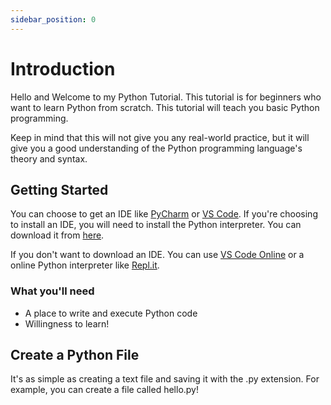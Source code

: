 ```yaml
---
sidebar_position: 0
---
```


# Introduction

Hello and Welcome to my Python Tutorial. This tutorial is for beginners who want to learn Python from scratch. This tutorial will teach you basic Python programming.

Keep in mind that this will not give you any real-world practice, but it will give you a good understanding of the Python programming language's theory and syntax.

## Getting Started

You can choose to get an IDE like [PyCharm](https://www.jetbrains.com/pycharm/download/download-thanks.html?platform=windows&code=PCC) or [VS Code](https://code.visualstudio.com/download).
If you're choosing to install an IDE, you will need to install the Python interpreter. You can download it from [here](https://www.python.org/downloads/).

If you don't want to download an IDE. You can use [VS Code Online](https://vscode.dev) or a online Python interpreter like [Repl.it](https://repl.it/languages/python3).

### What you'll need

- A place to write and execute Python code
- Willingness to learn!

## Create a Python File

It's as simple as creating a text file and saving it with the .py extension. For example, you can create a file called hello.py!


